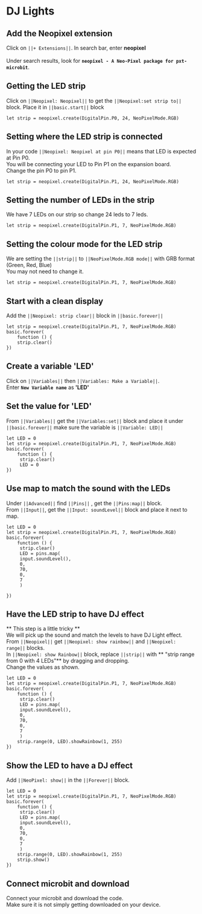# DJ Lights

## Add the Neopixel extension
Click on ``||+ Extensions||``. In search bar, enter **neopixel**  
<br> Under search results, look for **`` neopixel - A Neo-Pixel package for pxt-microbit ``**.

## Getting the LED strip 
Click on ``||Neopixel: Neopixel||`` to get the ``||Neopixel:set strip to||`` block. Place it in ``||basic.start||`` block
```blocks
let strip = neopixel.create(DigitalPin.P0, 24, NeoPixelMode.RGB)
```
## Setting where the LED strip is connected
In your code ``||Neopixel: Neopixel at pin P0||`` means that LED is expected at Pin P0. 
<br>You will be connecting your LED to Pin P1 on the expansion board. <br>
Change the pin P0 to pin P1.
```blocks
let strip = neopixel.create(DigitalPin.P1, 24, NeoPixelMode.RGB)
```
## Setting the number of LEDs in the strip
We have 7 LEDs on our strip so change 24 leds to 7 leds. <br> 
```blocks
let strip = neopixel.create(DigitalPin.P1, 7, NeoPixelMode.RGB)
```
## Setting the colour mode for the LED strip
We are setting the ``||strip||`` to ``||NeoPixelMode.RGB mode||`` with GRB format (Green, Red, Blue)
<br> You may not need to change it.
```blocks
let strip = neopixel.create(DigitalPin.P1, 7, NeoPixelMode.RGB)
```

## Start with a clean display
Add the ``||Neopixel: strip clear||`` block in ``||basic.forever||``

```blocks
let strip = neopixel.create(DigitalPin.P1, 7, NeoPixelMode.RGB)
basic.forever(
    function () {
    strip.clear()
})
```
## Create a variable 'LED'
Click on ``||Variables||`` then ``||Variables: Make a Variable||``. <br>
Enter  **``New Variable name``**  as **'LED'**

## Set the value for 'LED'
From ``||Variables||`` get the ``||Variables:set||`` block and place it under ``||basic.forever||`` make sure the variable is ``||Variable: LED||``
```blocks
let LED = 0
let strip = neopixel.create(DigitalPin.P1, 7, NeoPixelMode.RGB)
basic.forever(
    function () {
     strip.clear()
     LED = 0
})
```

## Use map to match the sound with the LEDs
Under ``||Advanced||`` find ``||Pins||`` , get the ``||Pins:map||`` block. 
<br>From ``||Input||``, get the ``||Input: soundLevel||`` block and place it next to map.

```blocks
let LED = 0
let strip = neopixel.create(DigitalPin.P1, 7, NeoPixelMode.RGB)
basic.forever(
    function () {
     strip.clear()
     LED = pins.map(
     input.soundLevel(),
     0,
     70,
     0,
     7
     )

})
```

## Have the LED strip to have DJ effect
** This step is a little tricky **
<br>We will pick up the sound and match the levels to have DJ Light effect.
<br> From ``||Neopixel||`` get ``||Neopixel: show rainbow||`` and ``||Neopixel: range||`` blocks. 
<br> In ``||Neopixel: show Rainbow||`` block, replace ``||strip||`` with ** "strip range from 0 with 4 LEDs"** by dragging and dropping. 
<br> Change the values as shown.
```blocks
let LED = 0
let strip = neopixel.create(DigitalPin.P1, 7, NeoPixelMode.RGB)
basic.forever(
    function () {
     strip.clear()
     LED = pins.map(
     input.soundLevel(),
     0,
     70,
     0,
     7
     )
    strip.range(0, LED).showRainbow(1, 255)
})
```
## Show the LED to have a DJ effect
Add ``||NeoPixel: show||`` in the ``||Forever||`` block.

```blocks
let LED = 0
let strip = neopixel.create(DigitalPin.P1, 7, NeoPixelMode.RGB)
basic.forever(
    function () {
     strip.clear()
     LED = pins.map(
     input.soundLevel(),
     0,
     70,
     0,
     7
     )
    strip.range(0, LED).showRainbow(1, 255)
    strip.show()
})
```

## Connect microbit and download
Connect your microbit and download the code. <br> 
Make sure it is not simply getting downloaded on your device.
